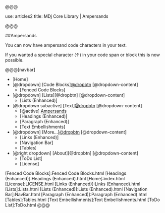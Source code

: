 @@@

use: articles2
title: MDj Core Library | Ampersands

@@@


##Ampersands

You can now have ampersand code characters in your text.

If you wanted a special character (&uarr;) in your code span or block
this is now possible.



@@@[navbar]
- [Home]
- [@dropdown] [Code Blocks][@dropbtn](#)
[@dropdown-content]
    - [Fenced Code Blocks]
- [@dropdown] [Lists][@dropbtn]
[@dropdown-content]
    - [Lists (Enhanced)]
- [@dropdown subactive] [Text][@dropbtn](#)
[@dropdown-content]
    - [@active] [Ampersands](#)
    - [Headings (Enhanced)]
    - [Paragraph (Enhanced)]
    - [Text Embellishments]
- [@dropdown] [More...][@dropbtn](#)
[@dropdown-content]
    - [Links (Enhanced)]
    - [Navigation Bar]
    - [Tables]
- [@right dropdown] [About][@dropbtn]
[@dropdown-content]
    - [ToDo List]
    - [License]


[About]:About.html
[Ampersands]:Ampersands.html
[Fenced Code Blocks]:Fenced Code Blocks.html
[Headings (Enhanced)]:Headings (Enhanced).html
[Home]:index.html
[License]:LICENSE.html
[Links (Enhanced)]:Links (Enhanced).html
[Lists]:Lists.html
[Lists (Enhanced)]:Lists (Enhanced).html
[Navigation Bar]:NavBar.html
[Paragraph (Enhanced)]:Paragraph (Enhanced).html
[Tables]:Tables.html
[Text Embellishments]:Text Embellishments.html
[ToDo List]:ToDo.html
@@@
